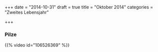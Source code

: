 +++
date = "2014-10-31"
draft = true
title = "Oktober 2014"
categories = "Zweites Lebensjahr"

+++

### Pilze
{{% video id="106526369" %}}
